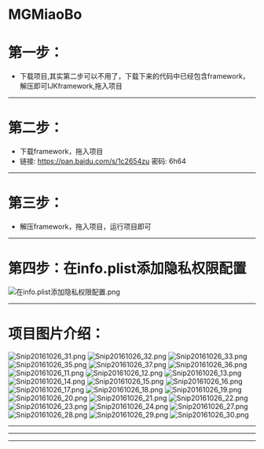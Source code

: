 # MGMiaoBo

# 第一步：
 - 下载项目,其实第二步可以不用了，下载下来的代码中已经包含framework，解压即可IJKframework,拖入项目
---
# 第二步：
 - 下载framework，拖入项目
 - 链接: https://pan.baidu.com/s/1c2654zu 密码: 6h64

---
# 第三步：
 - 解压framework，拖入项目，运行项目即可

---
# 第四步：在info.plist添加隐私权限配置
![在info.plist添加隐私权限配置.png](http://upload-images.jianshu.io/upload_images/1429890-07c83b07220e8e97.png?imageMogr2/auto-orient/strip%7CimageView2/2/w/1240)      
***
  
# 项目图片介绍：
![Snip20161026_31.png](http://upload-images.jianshu.io/upload_images/1429890-f3179c973adcc593.png?imageMogr2/auto-orient/strip%7CimageView2/2/w/1240)
![Snip20161026_32.png](http://upload-images.jianshu.io/upload_images/1429890-45374134c0a0271f.png?imageMogr2/auto-orient/strip%7CimageView2/2/w/1240)
![Snip20161026_33.png](http://upload-images.jianshu.io/upload_images/1429890-21a753055eb4dadf.png?imageMogr2/auto-orient/strip%7CimageView2/2/w/1240)
![Snip20161026_35.png](http://upload-images.jianshu.io/upload_images/1429890-0e19cf9d25ed0c27.png?imageMogr2/auto-orient/strip%7CimageView2/2/w/1240)
![Snip20161026_37.png](http://upload-images.jianshu.io/upload_images/1429890-90ddd5bef33a1595.png?imageMogr2/auto-orient/strip%7CimageView2/2/w/1240)
![Snip20161026_36.png](http://upload-images.jianshu.io/upload_images/1429890-3590d4082f58086f.png?imageMogr2/auto-orient/strip%7CimageView2/2/w/1240)
![Snip20161026_11.png](http://upload-images.jianshu.io/upload_images/1429890-e336e59081991e06.png?imageMogr2/auto-orient/strip%7CimageView2/2/w/1240)
![Snip20161026_12.png](http://upload-images.jianshu.io/upload_images/1429890-3443e3bdc7be16d6.png?imageMogr2/auto-orient/strip%7CimageView2/2/w/1240)
![Snip20161026_13.png](http://upload-images.jianshu.io/upload_images/1429890-1b061a37ec2d7407.png?imageMogr2/auto-orient/strip%7CimageView2/2/w/1240)
![Snip20161026_14.png](http://upload-images.jianshu.io/upload_images/1429890-255aea0808e4a8c9.png?imageMogr2/auto-orient/strip%7CimageView2/2/w/1240)
![Snip20161026_15.png](http://upload-images.jianshu.io/upload_images/1429890-5c0296ffb33d18e2.png?imageMogr2/auto-orient/strip%7CimageView2/2/w/1240)
![Snip20161026_16.png](http://upload-images.jianshu.io/upload_images/1429890-9ca835b72a5b053a.png?imageMogr2/auto-orient/strip%7CimageView2/2/w/1240)
![Snip20161026_17.png](http://upload-images.jianshu.io/upload_images/1429890-96b2ba7b972e9603.png?imageMogr2/auto-orient/strip%7CimageView2/2/w/1240)
![Snip20161026_18.png](http://upload-images.jianshu.io/upload_images/1429890-4553195e4167a8a2.png?imageMogr2/auto-orient/strip%7CimageView2/2/w/1240)
![Snip20161026_19.png](http://upload-images.jianshu.io/upload_images/1429890-494053898988a108.png?imageMogr2/auto-orient/strip%7CimageView2/2/w/1240)
![Snip20161026_20.png](http://upload-images.jianshu.io/upload_images/1429890-3438375d467b9ede.png?imageMogr2/auto-orient/strip%7CimageView2/2/w/1240)
![Snip20161026_21.png](http://upload-images.jianshu.io/upload_images/1429890-b1ae901f909cc0cf.png?imageMogr2/auto-orient/strip%7CimageView2/2/w/1240)
![Snip20161026_22.png](http://upload-images.jianshu.io/upload_images/1429890-fb60c8ce2a6fbdf1.png?imageMogr2/auto-orient/strip%7CimageView2/2/w/1240)
![Snip20161026_23.png](http://upload-images.jianshu.io/upload_images/1429890-26956fdf68a18344.png?imageMogr2/auto-orient/strip%7CimageView2/2/w/1240)
![Snip20161026_24.png](http://upload-images.jianshu.io/upload_images/1429890-eb9aefd0e3518711.png?imageMogr2/auto-orient/strip%7CimageView2/2/w/1240)
![Snip20161026_27.png](http://upload-images.jianshu.io/upload_images/1429890-f157436bc00ab863.png?imageMogr2/auto-orient/strip%7CimageView2/2/w/1240)
![Snip20161026_28.png](http://upload-images.jianshu.io/upload_images/1429890-4f4bf4f9ed7f69ce.png?imageMogr2/auto-orient/strip%7CimageView2/2/w/1240)
![Snip20161026_29.png](http://upload-images.jianshu.io/upload_images/1429890-92c44828bd78c58a.png?imageMogr2/auto-orient/strip%7CimageView2/2/w/1240)
![Snip20161026_30.png](http://upload-images.jianshu.io/upload_images/1429890-d14e01e1b51b0f43.png?imageMogr2/auto-orient/strip%7CimageView2/2/w/1240)



***
***
***
